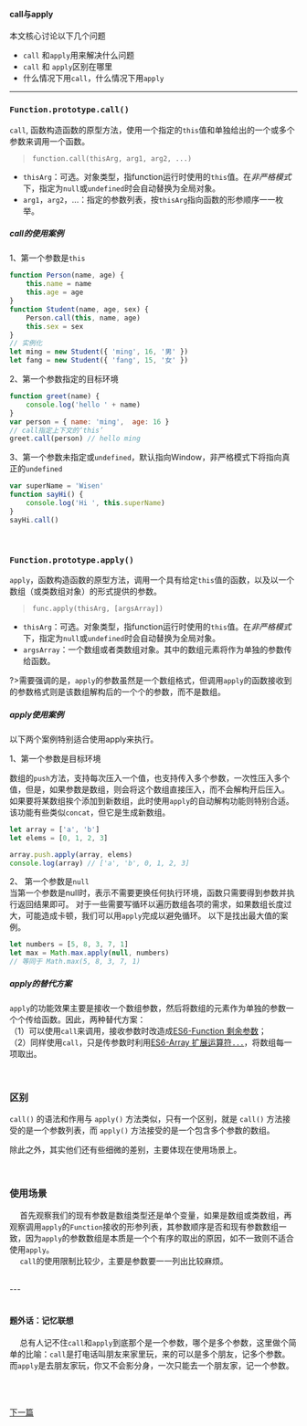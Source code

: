 #### call与apply

本文核心讨论以下几个问题
- `call` 和`apply`用来解决什么问题
- `call` 和 `apply`区别在哪里
- 什么情况下用`call`，什么情况下用`apply`
---

### `Function.prototype.call()`

`call`, 函数构造函数的原型方法，使用一个指定的`this`值和单独给出的一个或多个参数来调用一个函数。
> `function.call(thisArg, arg1, arg2, ...)`

- `thisArg`：可选。对象类型，指function运行时使用的`this`值。在*非严格模式*下，指定为`null`或`undefined`时会自动替换为全局对象。
- `arg1`，`arg2`，...：指定的参数列表，按`thisArg`指向函数的形参顺序一一枚举。

##### call的使用案例
1、第一个参数是`this`
```javascript
function Person(name, age) {
    this.name = name
    this.age = age
}
function Student(name, age, sex) {
    Person.call(this, name, age)
    this.sex = sex
}
// 实例化
let ming = new Student({ 'ming', 16, '男' })
let fang = new Student({ 'fang', 15, '女' })
```
2、第一个参数指定的目标环境
```javascript
function greet(name) {
    console.log('hello ' + name)
}
var person = { name: 'ming',  age: 16 }
// call指定上下文的‘this’
greet.call(person) // hello ming
```
3、第一个参数未指定或`undefined`，默认指向Window，非严格模式下将指向真正的`undefined`
```javascript
var superName = 'Wisen'
function sayHi() {
    console.log('Hi ', this.superName)
}
sayHi.call()
```
<br>

### `Function.prototype.apply()`
`apply`，函数构造函数的原型方法，调用一个具有给定`this`值的函数，以及以一个数组（或类数组对象）的形式提供的参数。

> `func.apply(thisArg, [argsArray])`
- `thisArg`：可选。对象类型，指function运行时使用的`this`值。在*非严格模式*下，指定为`null`或`undefined`时会自动替换为全局对象。
- `argsArray`：一个数组或者类数组对象。其中的数组元素将作为单独的参数传给函数。

?>需要强调的是，`apply`的参数虽然是一个数组格式，但调用`apply`的函数接收到的参数格式则是该数组解构后的一个个的参数，而不是数组。


##### apply使用案例
以下两个案例特别适合使用apply来执行。

1、第一个参数是目标环境  <br>

数组的`push`方法，支持每次压入一个值，也支持传入多个参数，一次性压入多个值，但是，如果参数是数组，则会将这个数组直接压入，而不会解构开后压入。<br>
如果要将某数组挨个添加到新数组，此时使用`apply`的自动解构功能则特别合适。该功能有些类似`concat`，但它是生成新数组。
```javascript
let array = ['a', 'b']
let elems = [0, 1, 2, 3]

array.push.apply(array, elems)
console.log(array) // ['a', 'b', 0, 1, 2, 3]
```

2、 第一个参数是`null`  <br>
当第一个参数是null时，表示不需要更换任何执行环境，函数只需要得到参数并执行返回结果即可。
对于一些需要写循环以遍历数组各项的需求，如果数组长度过大，可能造成卡顿，我们可以用`apply`完成以避免循环。
以下是找出最大值的案例。
```javascript
let numbers = [5, 8, 3, 7, 1]
let max = Math.max.apply(null, numbers) 
// 等同于 Math.max(5, 8, 3, 7, 1) 
```
##### apply的替代方案
`apply`的功能效果主要是接收一个数组参数，然后将数组的元素作为单独的参数一个个传给函数。因此，两种替代方案：<br>
（1）可以使用`call`来调用，接收参数时改造成[ES6-Function 剩余参数](/ES6/Function?id=rest参数)；<br>
（2）同样使用`call`，只是传参数时利用[ES6-Array 扩展运算符`...`](/ES6/Array?id=扩展运算符（）)，将数组每一项取出。


<br>

### 区别
`call()` 的语法和作用与 `apply()` 方法类似，只有一个区别，就是 `call()` 方法接受的是一个参数列表，而 `apply()` 方法接受的是一个包含多个参数的数组。

除此之外，其实他们还有些细微的差别，主要体现在使用场景上。

<br>

### 使用场景
&emsp; 首先观察我们的现有参数是数组类型还是单个变量，如果是数组或类数组，再观察调用`apply`的`Function`接收的形参列表，其参数顺序是否和现有参数数组一致，因为`apply`的参数数组是本质是一个个有序的取出的原因，如不一致则不适合使用`apply`。<br>
&emsp; `call`的使用限制比较少，主要是参数要一一列出比较麻烦。

<br>
---
<br>
&emsp;
<br>

#### 题外话：记忆联想
&emsp; 总有人记不住`call`和`apply`到底那个是一个参数，哪个是多个参数，这里做个简单的比喻：`call`是打电话叫朋友来家里玩，来的可以是多个朋友，记多个参数。而`apply`是去朋友家玩，你又不会影分身，一次只能去一个朋友家，记一个参数。


<br/>
<br/>

[下一篇](/JS_basic/Array_like-Object)
